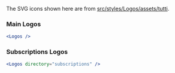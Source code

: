 The SVG icons shown here are from [src/styles/Logos/assets/tutti](https://github.com/tutti-ch/react-styleguide/tree/master/src/styles/Logos/assets "Link to react-styleguide github repo").

### Main Logos

```jsx noeditor
<Logos />
```

### Subscriptions Logos

```jsx noeditor
<Logos directory="subscriptions" />
```
